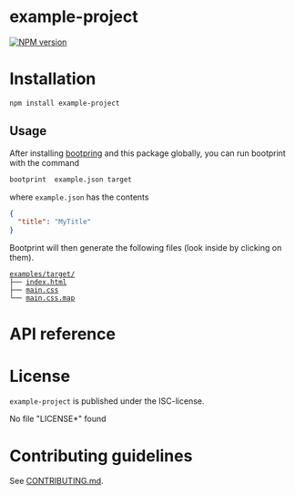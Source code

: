 # example-project 

[![NPM version](https://badge.fury.io/js/example-project.svg)](http://badge.fury.io/js/example-project)


> 


# Installation

```
npm install example-project
```

## Usage


After installing [bootpring](https://npmjs.com/package/bootpring) and this package globally, you can run bootprint with the command

```bash
bootprint  example.json target
```

where `example.json` has the contents

```json
{
  "title": "MyTitle"
}
```


Bootprint will then generate the following files (look inside by clicking on them).

<pre><code><a href='examples/'>examples/</a><a href='examples/target/'>target/</a>
├── <a href='examples/target/index.html'>index.html</a>
├── <a href='examples/target/main.css'>main.css</a>
└── <a href='examples/target/main.css.map'>main.css.map</a>
</code></pre> 


# API reference




# License

`example-project` is published under the ISC-license.

No file "LICENSE*" found


 
# Contributing guidelines

See [CONTRIBUTING.md](CONTRIBUTING.md).